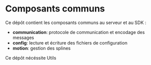 Composants communs
==================

Ce dépôt contient les composants communs au serveur et au SDK :

* **communication**: protocole de communication et encodage des messages
* **config**: lecture et écriture des fichiers de configuration
* **motion**: gestion des splines

Ce dépôt nécéssite Utils
